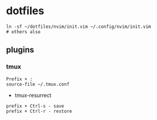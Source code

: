 # dotfiles

```
ln -sf ~/dotfiles/nvim/init.vim ~/.config/nvim/init.vim
# others also
```
## plugins
### tmux
```
Prefix + :
source-file ~/.tmux.conf
```
- tmux-resurrect
```
prefix + Ctrl-s - save
prefix + Ctrl-r - restore
```
